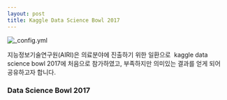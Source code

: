 ```yaml
---
layout: post
title: Kaggle Data Science Bowl 2017 
---
```



![_config.yml](https://github.com/kh22l22/kh22l22.github.io/blob/master/images/front_page.png)

지능정보기술연구원(AIRI)은 의료분야에 진출하기 위한 일환으로  kaggle data science bowl 2017에 처음으로 참가하였고, 부족하지만 의미있는 결과를 얻게 되어 공유하고자 합니다.

### Data Science Bowl 2017

